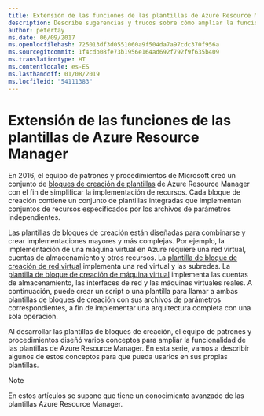 ```yaml
---
title: Extensión de las funciones de las plantillas de Azure Resource Manager
description: Describe sugerencias y trucos sobre cómo ampliar la funcionalidad de las plantillas de Azure Resource Manager.
author: petertay
ms.date: 06/09/2017
ms.openlocfilehash: 725013df3d0551060a9f504da7a97cdc370f956a
ms.sourcegitcommit: 1f4cdb08fe73b1956e164ad692f792f9f635b409
ms.translationtype: HT
ms.contentlocale: es-ES
ms.lasthandoff: 01/08/2019
ms.locfileid: "54111383"
---
```

# <a name="extend-azure-resource-manager-template-functionality"></a>Extensión de las funciones de las plantillas de Azure Resource Manager

En 2016, el equipo de patrones y procedimientos de Microsoft creó un conjunto de [bloques de creación de plantillas](https://github.com/mspnp/template-building-blocks/wiki) de Azure Resource Manager con el fin de simplificar la implementación de recursos. Cada bloque de creación contiene un conjunto de plantillas integradas que implementan conjuntos de recursos especificados por los archivos de parámetros independientes.

Las plantillas de bloques de creación están diseñadas para combinarse y crear implementaciones mayores y más complejas. Por ejemplo, la implementación de una máquina virtual en Azure requiere una red virtual, cuentas de almacenamiento y otros recursos. La [plantilla de bloque de creación de red virtual](https://github.com/mspnp/template-building-blocks/wiki/VNet-(v1)) implementa una red virtual y las subredes. La [plantilla de bloque de creación de máquina virtual](https://github.com/mspnp/template-building-blocks/wiki/Windows-and-Linux-VMs-(v1)) implementa las cuentas de almacenamiento, las interfaces de red y las máquinas virtuales reales. A continuación, puede crear un script o una plantilla para llamar a ambas plantillas de bloques de creación con sus archivos de parámetros correspondientes, a fin de implementar una arquitectura completa con una sola operación.

Al desarrollar las plantillas de bloques de creación, el equipo de patrones y procedimientos diseñó varios conceptos para ampliar la funcionalidad de las plantillas de Azure Resource Manager. En esta serie, vamos a describir algunos de estos conceptos para que pueda usarlos en sus propias plantillas.

> [!NOTE]
> En estos artículos se supone que tiene un conocimiento avanzado de las plantillas Azure Resource Manager.
